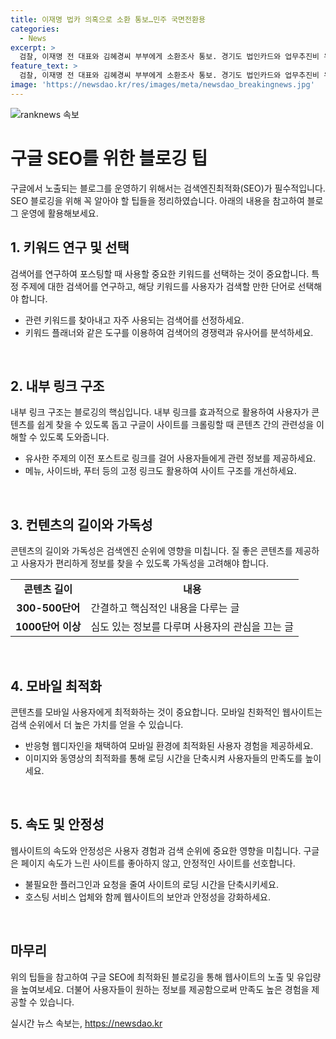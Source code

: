 ```yaml
---
title: 이재명 법카 의혹으로 소환 통보…민주 국면전환용
categories:
  - News
excerpt: >
  검찰, 이재명 전 대표와 김혜경씨 부부에게 소환조사 통보. 경기도 법인카드와 업무추진비 유용 혐의로 피의자 조사 예정. 이 전 대표의 검찰 소환은 처음. 김 씨도 소환 통보. 공무원들의 급여 지출도 배임 의심. 검찰, 이달 내 기소 가능성 제기. 피의자 조사는 소명 기회를 주는 절차. 민주당은 낙인찍기 비판.
feature_text: >
  검찰, 이재명 전 대표와 김혜경씨 부부에게 소환조사 통보. 경기도 법인카드와 업무추진비 유용 혐의로 피의자 조사 예정. 이 전 대표의 검찰 소환은 처음. 김 씨도 소환 통보. 공무원들의 급여 지출도 배임 의심. 검찰, 이달 내 기소 가능성 제기. 피의자 조사는 소명 기회를 주는 절차. 민주당은 낙인찍기 비판.
image: 'https://newsdao.kr/res/images/meta/newsdao_breakingnews.jpg'
---
```


<p><img src="https://newsdao.kr/res/images/meta/newsdao_breakingnews.jpg" alt="ranknews 속보" /></p>

<h1>구글 SEO를 위한 블로깅 팁</h1>

<p data-ke-size="size16"></p>

<p>구글에서 노출되는 블로그를 운영하기 위해서는 검색엔진최적화(SEO)가 필수적입니다. SEO 블로깅을 위해 꼭 알아야 할 팁들을 정리하였습니다. 아래의 내용을 참고하여 블로그 운영에 활용해보세요.</p>

<p data-ke-size="size16"></p>

<h2 data-ke-size="size26">1. 키워드 연구 및 선택</h2>

<p>검색어를 연구하여 포스팅할 때 사용할 중요한 키워드를 선택하는 것이 중요합니다. 특정 주제에 대한 검색어를 연구하고, 해당 키워드를 사용자가 검색할 만한 단어로 선택해야 합니다.</p>

<ul>
    <li>관련 키워드를 찾아내고 자주 사용되는 검색어를 선정하세요.</li>
    <li>키워드 플래너와 같은 도구를 이용하여 검색어의 경쟁력과 유사어를 분석하세요.</li>
</ul>

<p data-ke-size="size16">&nbsp;</p>

<h2 data-ke-size="size26">2. 내부 링크 구조</h2>

<p>내부 링크 구조는 블로깅의 핵심입니다. 내부 링크를 효과적으로 활용하여 사용자가 콘텐츠를 쉽게 찾을 수 있도록 돕고 구글이 사이트를 크롤링할 때 콘텐츠 간의 관련성을 이해할 수 있도록 도와줍니다.</p>

<ul>
    <li>유사한 주제의 이전 포스트로 링크를 걸어 사용자들에게 관련 정보를 제공하세요.</li>
    <li>메뉴, 사이드바, 푸터 등의 고정 링크도 활용하여 사이트 구조를 개선하세요.</li>
</ul>

<p data-ke-size="size16">&nbsp;</p>

<h2 data-ke-size="size26">3. 컨텐츠의 길이와 가독성</h2>

<p>콘텐츠의 길이와 가독성은 검색엔진 순위에 영향을 미칩니다. 질 좋은 콘텐츠를 제공하고 사용자가 편리하게 정보를 찾을 수 있도록 가독성을 고려해야 합니다.</p>

<table>
    <tr>
        <td style="text-align: center; height: 17px;"><b>콘텐츠 길이</b></td>
        <td style="text-align: center; height: 17px;"><b>내용</b></td>
    </tr>
    <tr>
        <td style="text-align: center; height: 17px;"><b>300-500단어</b></td>
        <td>간결하고 핵심적인 내용을 다루는 글</td>
    </tr>
    <tr>
        <td style="text-align: center; height: 17px;"><b>1000단어 이상</b></td>
        <td>심도 있는 정보를 다루며 사용자의 관심을 끄는 글</td>
    </tr>
</table>

<p data-ke-size="size16">&nbsp;</p>

<h2 data-ke-size="size26">4. 모바일 최적화</h2>

<p>콘텐츠를 모바일 사용자에게 최적화하는 것이 중요합니다. 모바일 친화적인 웹사이트는 검색 순위에서 더 높은 가치를 얻을 수 있습니다.</p>

<ul>
    <li>반응형 웹디자인을 채택하여 모바일 환경에 최적화된 사용자 경험을 제공하세요.</li>
    <li>이미지와 동영상의 최적화를 통해 로딩 시간을 단축시켜 사용자들의 만족도를 높이세요.</li>
</ul>

<p data-ke-size="size16">&nbsp;</p>

<h2 data-ke-size="size26">5. 속도 및 안정성</h2>

<p>웹사이트의 속도와 안정성은 사용자 경험과 검색 순위에 중요한 영향을 미칩니다. 구글은 페이지 속도가 느린 사이트를 좋아하지 않고, 안정적인 사이트를 선호합니다.</p>

<ul>
    <li>불필요한 플러그인과 요청을 줄여 사이트의 로딩 시간을 단축시키세요.</li>
    <li>호스팅 서비스 업체와 함께 웹사이트의 보안과 안정성을 강화하세요.</li>
</ul>

<p data-ke-size="size16">&nbsp;</p>

<h2 data-ke-size="size26">마무리</h2>

<p>위의 팁들을 참고하여 구글 SEO에 최적화된 블로깅을 통해 웹사이트의 노출 및 유입량을 높여보세요. 더불어 사용자들이 원하는 정보를 제공함으로써 만족도 높은 경험을 제공할 수 있습니다.</p>
실시간 뉴스 속보는, <a href="https://newsdao.kr" rel="dofollow">https://newsdao.kr</a>


